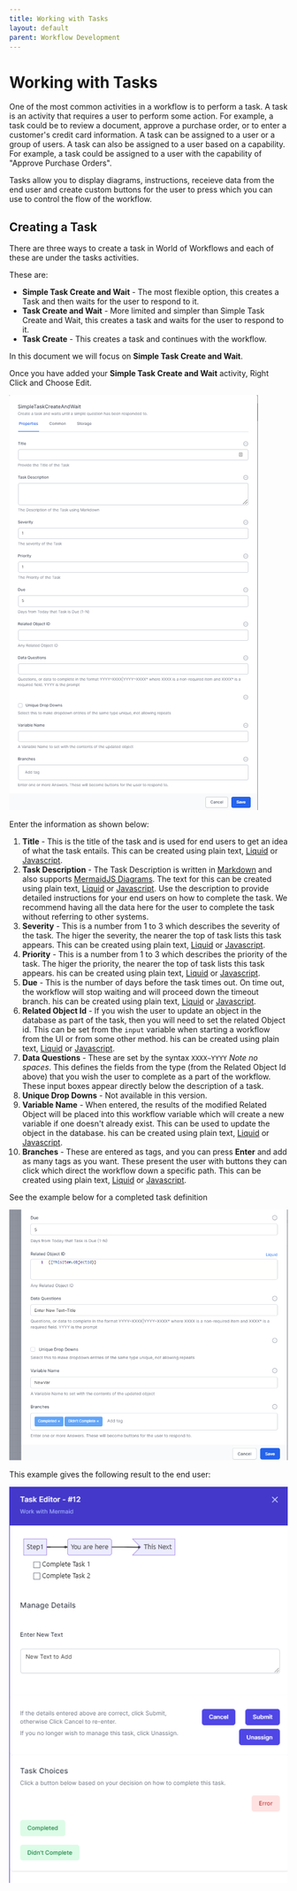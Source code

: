 ```yaml
---
title: Working with Tasks
layout: default
parent: Workflow Development
---
```

# Working with Tasks

One of the most common activities in a workflow is to perform a task. A task is an activity that requires a user to perform some action. For example, a task could be to review a document, approve a purchase order, or to enter a customer's credit card information. A task can be assigned to a user or a group of users. A task can also be assigned to a user based on a capability. For example, a task could be assigned to a user with the capability of "Approve Purchase Orders".

Tasks allow you to display diagrams, instructions, receieve data from the end user and create custom buttons for the user to press which you can use to control the flow of the workflow.

## Creating a Task
There are three ways to create a task in World of Workflows and each of these are under the tasks activities.

These are:

- **Simple Task Create and Wait** - The most flexible option, this creates a Task and then waits for the user to respond to it.
- **Task Create and Wait** - More limited and simpler than Simple Task Create and Wait, this creates a task and waits for the user to respond to it.
- **Task Create** - This creates a task and continues with the workflow.

In this document we will focus on **Simple Task Create and Wait**.

Once you have added your **Simple Task Create and Wait** activity, Right Click and Choose Edit.

![Simple Task Create and Wait Dialog](2023-02-16-15-07-12.png)

Enter the information as shown below:

1. **Title** - This is the title of the task and is used for end users to get an idea of what the task entails. This can be created using plain text, [Liquid](../liquid/README.md) or [Javascript](../javascript/README.md).
2. **Task Description** - The Task Description is written in [Markdown](../markdown-cheat-sheet.md) and also supports [MermaidJS Diagrams](../mermaid-cheat-sheet.md). The text for this can be created using plain text, [Liquid](../liquid/README.md) or [Javascript](../javascript/README.md). Use the description to provide detailed instructions for your end users on how to complete the task. We recommend having all the data here for the user to complete the task without referring to other systems.
3. **Severity** - This is a number from 1 to 3 which describes the severity of the task. The higer the severity, the nearer the top of task lists this task appears. This can be created using plain text, [Liquid](../liquid/README.md) or [Javascript](../javascript/README.md).
4. **Priority** - This is a number from 1 to 3 which describes the priority of the task. The higer the priority, the nearer the top of task lists this task appears. his can be created using plain text, [Liquid](../liquid/README.md) or [Javascript](../javascript/README.md).
5. **Due** - This is the number of days before the task times out. On time out, the workflow will stop waiting and will proceed down the timeout branch. his can be created using plain text, [Liquid](../liquid/README.md) or [Javascript](../javascript/README.md).
6. **Related Object Id** - If you wish the user to update an object in the database as part of the task, then you will need to set the related Object id. This can be set from the ```input``` variable when starting a workflow from the UI or from some other method. his can be created using plain text, [Liquid](../liquid/README.md) or [Javascript](../javascript/README.md).
7. **Data Questions** - These are set by the syntax ```XXXX~YYYY``` *Note no spaces*. This defines the fields from the type (from the Related Object Id above) that you wish the user to complete as a part of the workflow. These input boxes appear directly below the description of a task.
8. **Unique Drop Downs** - Not available in this version.
9. **Variable Name** - When entered, the results of the modified Related Object will be placed into this workflow variable which will create a new variable if one doesn't already exist. This can be used to update the object in the database. his can be created using plain text, [Liquid](../liquid/README.md) or [Javascript](../javascript/README.md).
10. **Branches** - These are entered as tags, and you can press **Enter** and add as many tags as you want. These present the user with buttons they can click which direct the workflow down a specific path. This can be created using plain text, [Liquid](../liquid/README.md) or [Javascript](../javascript/README.md).

See the example below for a completed task definition

![](2023-02-16-15-23-39.png)

This example gives the following result to the end user:

![](2023-02-16-15-27-44.png)
